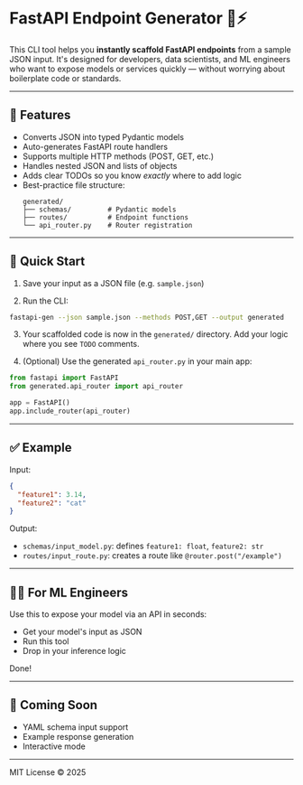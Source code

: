 # FastAPI Endpoint Generator 🧪⚡

This CLI tool helps you **instantly scaffold FastAPI endpoints** from a sample JSON input. It's designed for developers, data scientists, and ML engineers who want to expose models or services quickly — without worrying about boilerplate code or standards.

---

## 🔧 Features

- Converts JSON into typed Pydantic models
- Auto-generates FastAPI route handlers
- Supports multiple HTTP methods (POST, GET, etc.)
- Handles nested JSON and lists of objects
- Adds clear TODOs so you know *exactly* where to add logic
- Best-practice file structure:
  ```
  generated/
  ├── schemas/         # Pydantic models
  ├── routes/          # Endpoint functions
  └── api_router.py    # Router registration
  ```

---

## 🚀 Quick Start

1. Save your input as a JSON file (e.g. `sample.json`)

2. Run the CLI:
```bash
fastapi-gen --json sample.json --methods POST,GET --output generated
```

3. Your scaffolded code is now in the `generated/` directory. Add your logic where you see `TODO` comments.

4. (Optional) Use the generated `api_router.py` in your main app:
```python
from fastapi import FastAPI
from generated.api_router import api_router

app = FastAPI()
app.include_router(api_router)
```

---

## ✅ Example

Input:
```json
{
  "feature1": 3.14,
  "feature2": "cat"
}
```

Output:
- `schemas/input_model.py`: defines `feature1: float`, `feature2: str`
- `routes/input_route.py`: creates a route like `@router.post("/example")`

---

## 👨‍💻 For ML Engineers

Use this to expose your model via an API in seconds:
- Get your model's input as JSON
- Run this tool
- Drop in your inference logic

Done!

---

## 🧠 Coming Soon

- YAML schema input support
- Example response generation
- Interactive mode

---

MIT License © 2025